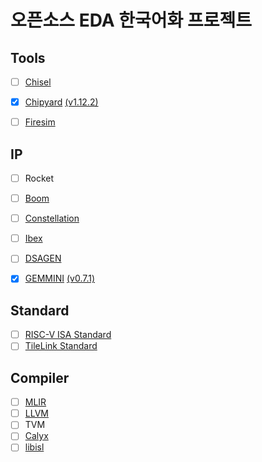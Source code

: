 # 오픈소스 EDA 한국어화 프로젝트

## Tools
- [ ] [Chisel](https://www.chisel-lang.org/docs) 
- [x] [Chipyard](https://chipyard.readthedocs.io/en/latest/index.html) [\(v1.12.2\)](https://github.com/ParkDongho/chipyard/blob/docs-kr-1.12.2/docs/index.rst)
- [ ] [Firesim](https://docs.fires.im/en/latest/)


## IP
- [ ] Rocket
- [ ] [Boom](https://docs.boom-core.org/en/latest/)
- [ ] [Constellation](https://constellation.readthedocs.io/en/latest/)
- [ ] [Ibex](https://ibex-core.readthedocs.io/en/latest/)
- [ ] [DSAGEN](https://dsa-framework.readthedocs.io/en/latest/)
- [x] [GEMMINI](https://github.com/ucb-bar/gemmini/blob/master/README.md) [\(v0.7.1\)](https://github.com/ParkDongho/gemmini/tree/docs-kr-0.7.1)


## Standard
- [ ] [RISC-V ISA Standard](https://github.com/riscv/riscv-isa-manual)
- [ ] [TileLink Standard](https://www.sifive.com/document-file/tilelink-spec-1.9.3)

## Compiler
- [ ] [MLIR](https://mlir.llvm.org/)
- [ ] [LLVM](https://llvm.org/docs/)
- [ ] TVM
- [ ] [Calyx](https://calyxir.org/)
- [ ] [libisl](https://libisl.sourceforge.io/user.html)
